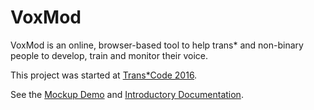 # VoxMod

VoxMod is an online, browser-based tool to help trans* and non-binary people to develop, train and monitor their voice.

This project was started at [Trans*Code 2016](http://trans.tech/).

See the [Mockup Demo](https://transcodevoicetraining.github.io/VoxMod/welcome.html) and [Introductory Documentation](https://transcodevoicetraining.github.io/VoxMod/).
